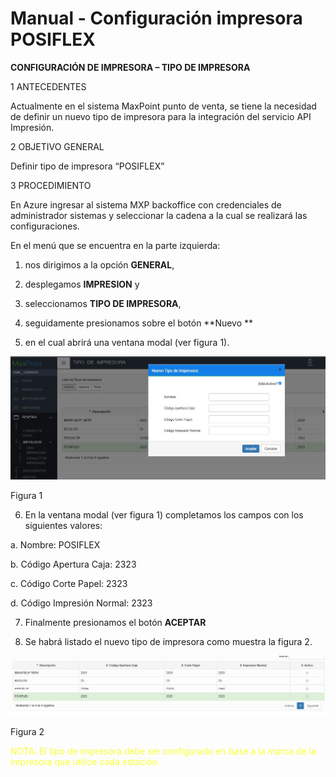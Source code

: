 # Manual - Configuración impresora POSIFLEX

**CONFIGURACIÓN DE IMPRESORA – TIPO DE IMPRESORA**


1 ANTECEDENTES

Actualmente en el sistema MaxPoint punto de venta, se tiene la necesidad de definir un nuevo tipo de impresora para la integración del servicio API Impresión.

2 OBJETIVO GENERAL

Definir tipo de impresora “POSIFLEX”

3 PROCEDIMIENTO

En Azure ingresar al sistema MXP backoffice con credenciales de administrador sistemas y seleccionar la cadena a la cual se realizará las configuraciones.

En el menú que se encuentra en la parte izquierda:

1. nos dirigimos a la opción **GENERAL**, 

2. desplegamos **IMPRESION** y 

3. seleccionamos **TIPO DE IMPRESORA**,

4. seguidamente presionamos sobre el botón **Nuevo **

5. en el cual abrirá una ventana modal (ver figura 1).


![](8.png)



Figura 1 

6. En la ventana modal (ver figura 1) completamos los campos con los siguientes
valores:

a. Nombre: POSIFLEX

b. Código Apertura Caja: 2323

c. Código Corte Papel: 2323

d. Código Impresión Normal: 2323

7. Finalmente presionamos el botón **ACEPTAR**

8. Se habrá listado el nuevo tipo de impresora como muestra la figura 2.


![](9.png)



Figura 2


 <font color="F9FF33">NOTA: El tipo de impresora debe ser configurado en base a la marca de la impresora que utilice cada estación.</font>


